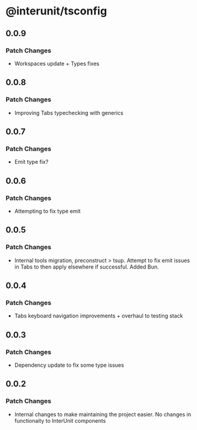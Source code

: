 # @interunit/tsconfig

## 0.0.9

### Patch Changes

- Workspaces update + Types fixes

## 0.0.8

### Patch Changes

- Improving Tabs typechecking with generics

## 0.0.7

### Patch Changes

- Emit type fix?

## 0.0.6

### Patch Changes

- Attempting to fix type emit

## 0.0.5

### Patch Changes

- Internal tools migration, preconstruct > tsup. Attempt to fix emit issues in Tabs to then apply elsewhere if successful. Added Bun.

## 0.0.4

### Patch Changes

- Tabs keyboard navigation improvements + overhaul to testing stack

## 0.0.3

### Patch Changes

- Dependency update to fix some type issues

## 0.0.2

### Patch Changes

- Internal changes to make maintaining the project easier. No changes in functionaity to InterUnit components
